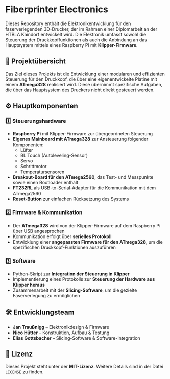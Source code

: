 # Fiberprinter Electronics

Dieses Repository enthält die Elektronikentwicklung für den faserverlegenden 3D-Drucker, der im Rahmen einer Diplomarbeit an der HTBLA Kaindorf entwickelt wird. Die Elektronik umfasst sowohl die Steuerung der Druckkopffunktionen als auch die Anbindung an das Hauptsystem mittels eines Raspberry Pi mit **Klipper-Firmware**.

## 📌 Projektübersicht

Das Ziel dieses Projekts ist die Entwicklung einer modularen und effizienten Steuerung für den Druckkopf, die über eine eigenentwickelte Platine mit einem **ATmega328** realisiert wird. Diese übernimmt spezifische Aufgaben, die über das Hauptsystem des Druckers nicht direkt gesteuert werden.

## ⚙️ Hauptkomponenten

### 1️⃣ **Steuerungshardware**
- **Raspberry Pi** mit Klipper-Firmware zur übergeordneten Steuerung
- **Eigenes Mainboard mit ATmega328** zur Ansteuerung folgender Komponenten:
  - Lüfter
  - BL Touch (Autoleveling-Sensor)
  - Servo
  - Schrittmotor
  - Temperatursensoren
- **Breakout-Board für den ATmega2560**, das Test- und Messpunkte sowie einen Bootloader enthält
- **FT232RL** als USB-to-Serial-Adapter für die Kommunikation mit dem ATmega2560
- **Reset-Button** zur einfachen Rücksetzung des Systems

### 2️⃣ **Firmware & Kommunikation**
- Der **ATmega328** wird von der Klipper-Firmware auf dem Raspberry Pi über USB angesprochen
- Kommunikation erfolgt über **serielles Protokoll**
- Entwicklung einer **angepassten Firmware für den ATmega328**, um die spezifischen Druckkopf-Funktionen auszuführen

### 3️⃣ **Software**
- Python-Skript zur **Integration der Steuerung in Klipper**
- Implementierung eines Protokolls zur **Steuerung der Hardware aus Klipper heraus**
- Zusammenarbeit mit der **Slicing-Software**, um die gezielte Faserverlegung zu ermöglichen


## 🛠️ Entwicklungsteam

- **Jan Traußnigg** – Elektronikdesign & Firmware
- **Nico Hütter** – Konstruktion, Aufbau & Testung
- **Elias Gottsbacher** – Slicing-Software & Software-Integration

## 📜 Lizenz

Dieses Projekt steht unter der **MIT-Lizenz**. Weitere Details sind in der Datei `LICENSE` zu finden.
